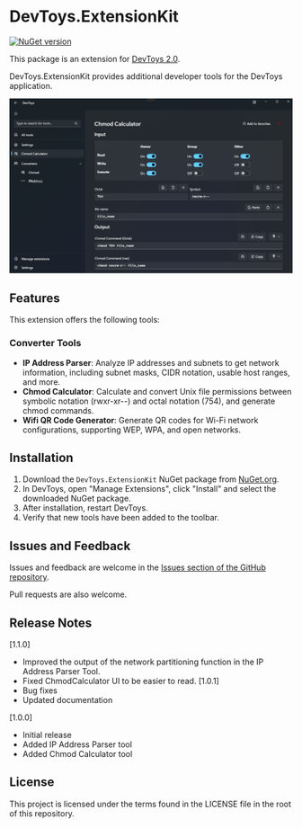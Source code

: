 # DevToys.ExtensionKit
[![NuGet version](https://badge.fury.io/nu/DevToys.ExtensionKit.svg)](https://badge.fury.io/nu/DevToys.ExtensionKit)

This package is an extension for [DevToys 2.0](https://devtoys.app/).

DevToys.ExtensionKit provides additional developer tools for the DevToys application.

![preview](https://raw.githubusercontent.com/yui10/DevToys.ExtensionKit/main/assets/preview.png?raw=true)

## Features

This extension offers the following tools:

### Converter Tools

- **IP Address Parser**: Analyze IP addresses and subnets to get network information, including subnet masks, CIDR notation, usable host ranges, and more.
- **Chmod Calculator**: Calculate and convert Unix file permissions between symbolic notation (rwxr-xr--) and octal notation (754), and generate chmod commands.
- **Wifi QR Code Generator**: Generate QR codes for Wi-Fi network configurations, supporting WEP, WPA, and open networks.

## Installation

1. Download the `DevToys.ExtensionKit` NuGet package from [NuGet.org](https://www.nuget.org/packages/DevToys.ExtensionKit).
2. In DevToys, open "Manage Extensions", click "Install" and select the downloaded NuGet package.
3. After installation, restart DevToys.
4. Verify that new tools have been added to the toolbar.

## Issues and Feedback
Issues and feedback are welcome in the [Issues section of the GitHub repository](https://github.com/yui10/DevToys.ExtensionKit/issues).

Pull requests are also welcome.

## Release Notes
[1.1.0]
- Improved the output of the network partitioning function in the IP Address Parser Tool.
- Fixed ChmodCalculator UI to be easier to read.
[1.0.1]
- Bug fixes
- Updated documentation

[1.0.0]
- Initial release
- Added IP Address Parser tool
- Added Chmod Calculator tool

## License

This project is licensed under the terms found in the LICENSE file in the root of this repository.